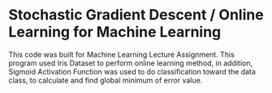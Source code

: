 # Stochastic Gradient Descent / Online Learning for Machine Learning

This code was built for Machine Learning Lecture Assignment. This program used Iris Dataset to perform online learning method, in addition, Sigmoid Activation Function was used to do classification toward the data class, to calculate and find global minimum of error value.
